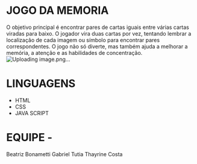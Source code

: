 # JOGO DA MEMORIA

O objetivo principal é encontrar pares de cartas iguais entre várias cartas viradas para baixo. O jogador vira duas cartas por vez, tentando lembrar a localização de cada imagem ou símbolo para encontrar pares correspondentes. O jogo não só diverte, mas também ajuda a melhorar a memória, a atenção e as habilidades de concentração.
![Uploading image.png…]()


# LINGUAGENS

 - HTML
 - CSS
 - JAVA SCRIPT

# EQUIPE - 
Beatriz Bonametti
Gabriel Tutia
Thayrine Costa
